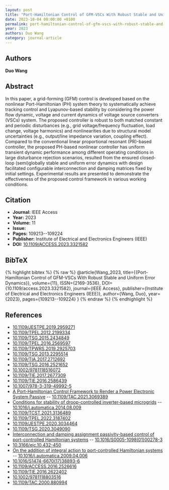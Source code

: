 ```yaml
---
layout: post
title: "Port-Hamiltonian Control of GFM-VSCs With Robust Stable and Uniform Error Dynamics"
date: 2023-10-04 00:00:00 +0100
permalink: port-hamiltonian-control-of-gfm-vscs-with-robust-stable-and-uniform-error-dynamics
year: 2023
authors: Duo Wang
category: journal-article
---
```

 
## Authors
**Duo Wang**
 
## Abstract
In this paper, a grid-forming (GFM) control is developed based on the nonlinear Port-Hamiltonian (PH) system theory to systematically achieve tracking control and Lyapunov-based stability by considering the power flow dynamic, voltage and current dynamics of voltage source converters (VSCs) system. The proposed controller is robust to both matched constant and periodic disturbances (e.g., grid voltage/frequency fluctuation, load change, voltage harmonics) and nonlinearities due to structural model uncertainties (e.g., output/line impedance variation, coupling effect). Compared to the conventional linear proportional resonant (PR)-based controller, the proposed PH-based nonlinear controller has uniform transient dynamic performance among different operating conditions in large disturbance rejection scenarios, resulted from the ensured closed-loop (semi)globally stable and uniform error dynamics with design facilitated configurable interconnection and damping matrices fixed by initial settings. Experimental results are presented to demonstrate the effectiveness of the proposed control framework in various working conditions.
 
## Citation
- **Journal:** IEEE Access
- **Year:** 2023
- **Volume:** 11
- **Issue:** 
- **Pages:** 109213--109224
- **Publisher:** Institute of Electrical and Electronics Engineers (IEEE)
- **DOI:** [10.1109/ACCESS.2023.3321582](https://doi.org/10.1109/ACCESS.2023.3321582)
 
## BibTeX
{% highlight bibtex %}
{% raw %}
@article{Wang_2023,
  title={{Port-Hamiltonian Control of GFM-VSCs With Robust Stable and Uniform Error Dynamics}},
  volume={11},
  ISSN={2169-3536},
  DOI={10.1109/access.2023.3321582},
  journal={IEEE Access},
  publisher={Institute of Electrical and Electronics Engineers (IEEE)},
  author={Wang, Duo},
  year={2023},
  pages={109213--109224}
}
{% endraw %}
{% endhighlight %}
 
## References
- [10.1109/JESTPE.2019.2959271](https://doi.org/10.1109/JESTPE.2019.2959271)
- [10.1109/TPEL.2012.2199334](https://doi.org/10.1109/TPEL.2012.2199334)
- [10.1109/TSG.2015.2434849](https://doi.org/10.1109/TSG.2015.2434849)
- [10.1109/TPEL.2016.2569597](https://doi.org/10.1109/TPEL.2016.2569597)
- [10.1109/TPWRS.2019.2925703](https://doi.org/10.1109/TPWRS.2019.2925703)
- [10.1109/TSG.2013.2295514](https://doi.org/10.1109/TSG.2013.2295514)
- [10.1109/TIA.2017.2712692](https://doi.org/10.1109/TIA.2017.2712692)
- [10.1109/TSG.2016.2521652](https://doi.org/10.1109/TSG.2016.2521652)
- [10.1002/9781118516072](https://doi.org/10.1002/9781118516072)
- [10.1109/TIE.2017.2677309](https://doi.org/10.1109/TIE.2017.2677309)
- [10.1109/TIE.2016.2586439](https://doi.org/10.1109/TIE.2016.2586439)
- [10.1007/978-3-319-49992-5](https://doi.org/10.1007/978-3-319-49992-5)
- [A Port-Hamiltonian Control Framework to Render a Power Electronic System Passive](a-port-hamiltonian-control-framework-to-render-a-power-electronic-system-passive) -- [10.1109/TAC.2021.3069389](https://doi.org/10.1109/TAC.2021.3069389)
- [Conditions for stability of droop-controlled inverter-based microgrids](conditions-for-stability-of-droop-controlled-inverter-based-microgrids) -- [10.1016/j.automatica.2014.08.009](https://doi.org/10.1016/j.automatica.2014.08.009)
- [10.1109/TCST.2021.3136489](https://doi.org/10.1109/TCST.2021.3136489)
- [10.1109/TPEL.2022.3187402](https://doi.org/10.1109/TPEL.2022.3187402)
- [10.1109/JESTPE.2020.3034464](https://doi.org/10.1109/JESTPE.2020.3034464)
- [10.1109/TSG.2020.3049090](https://doi.org/10.1109/TSG.2020.3049090)
- [Interconnection and damping assignment passivity-based control of port-controlled Hamiltonian systems](interconnection-and-damping-assignment-passivity-based-control-of-port-controlled-hamiltonian-systems) -- [10.1016/S0005-1098(01)00278-3](https://doi.org/10.1016/S0005-1098(01)00278-3)
- [10.3166/ejc.10.432-450](https://doi.org/10.3166/ejc.10.432-450)
- [On the addition of integral action to port-controlled Hamiltonian systems](on-the-addition-of-integral-action-to-port-controlled-hamiltonian-systems) -- [10.1016/j.automatica.2009.04.006](https://doi.org/10.1016/j.automatica.2009.04.006)
- [10.1016/S1474-6670(17)38893-6](https://doi.org/10.1016/S1474-6670(17)38893-6)
- [10.1109/ACCESS.2016.2526616](https://doi.org/10.1109/ACCESS.2016.2526616)
- [10.1109/TIE.2016.2622402](https://doi.org/10.1109/TIE.2016.2622402)
- [10.1002/9781118803516](https://doi.org/10.1002/9781118803516)
- [10.1109/TAC.2000.880994](https://doi.org/10.1109/TAC.2000.880994)

